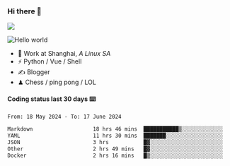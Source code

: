### Hi there 👋
![](https://komarev.com/ghpvc/?username=Xuhandsome)


<img src="https://github-readme-stats.vercel.app/api?username=XuHandsome&show_icons=true&theme=merko" alt="Hello world">

<br/>

- 🍻  Work at Shanghai, _A Linux SA_
- ⚡  Python / Vue / Shell
- ✍️  Blogger
- ♟  Chess / ping pong / LOL

#### Coding status last 30 days ⌨️

<!--START_SECTION:waka-->

```txt
From: 18 May 2024 - To: 17 June 2024

Markdown                   18 hrs 46 mins  ███████████▒░░░░░░░░░░░░░   45.66 %
YAML                       11 hrs 30 mins  ███████░░░░░░░░░░░░░░░░░░   27.98 %
JSON                       3 hrs           █▓░░░░░░░░░░░░░░░░░░░░░░░   07.30 %
Other                      2 hrs 49 mins   █▓░░░░░░░░░░░░░░░░░░░░░░░   06.88 %
Docker                     2 hrs 16 mins   █▒░░░░░░░░░░░░░░░░░░░░░░░   05.54 %
```

<!--END_SECTION:waka-->

